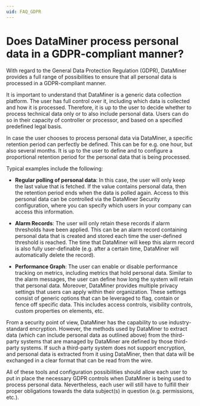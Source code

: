 ```yaml
---
uid: FAQ_GDPR
---
```


# Does DataMiner process personal data in a GDPR-compliant manner?

With regard to the General Data Protection Regulation (GDPR), DataMiner provides a full range of possibilities to ensure that all personal data is processed in a GDPR-compliant manner.

It is important to understand that DataMiner is a generic data collection platform. The user has full control over it, including which data is collected and how it is processed. Therefore, it is up to the user to decide whether to process technical data only or to also include personal data. Users can do so in their capacity of controller or processor, and based on a specified predefined legal basis.

In case the user chooses to process personal data via DataMiner, a specific retention period can perfectly be defined. This can be for e.g. one hour, but also several months. It is up to the user to define and to configure a proportional retention period for the personal data that is being processed.

Typical examples include the following:

- **Regular polling of personal data**: In this case, the user will only keep the last value that is fetched. If the value contains personal data, then the retention period ends when the data is polled again. Access to this personal data can be controlled via the DataMiner Security configuration, where you can specify which users in your company can access this information.

- **Alarm Records**: The user will only retain these records if alarm thresholds have been applied. This can be an alarm record containing personal data that is created and stored each time the user-defined threshold is reached. The time that DataMiner will keep this alarm record is also fully user-definable (e.g. after a certain time, DataMiner will automatically delete the record).

- **Performance Graph**: The user can enable or disable performance tracking on metrics, including metrics that hold personal data. Similar to the alarm messages, the user can define how long the system will retain that personal data. Moreover, DataMiner provides multiple privacy settings that users can apply within their organization. These settings consist of generic options that can be leveraged to flag, contain or fence off specific data. This includes access controls, visibility controls, custom properties on elements, etc.

From a security point of view, DataMiner has the capability to use industry-standard encryption. However, the methods used by DataMiner to extract data (which can include personal data as outlined above) from the third-party systems that are managed by DataMiner are defined by those third-party systems. If such a third-party system does not support encryption, and personal data is extracted from it using DataMiner, then that data will be exchanged in a clear format that can be read from the wire.

All of these tools and configuration possibilities should allow each user to put in place the necessary GDPR controls when DataMiner is being used to process personal data. Nevertheless, each user will still have to fulfill their proper obligations towards the data subject(s) in question (e.g. permissions, etc.).
